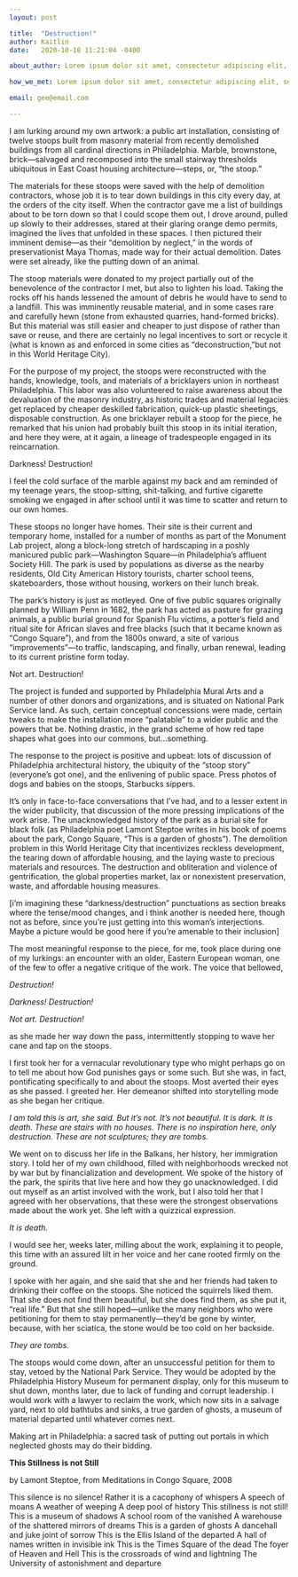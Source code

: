 ```yaml
---
layout: post

title:  "Destruction!"
author: Kaitlin
date:   2020-10-18 11:21:04 -0400

about_author: Lorem ipsum dolor sit amet, consectetur adipiscing elit, sed do eiusmod tempor incididunt ut labore et dolore magna aliqua. Ut enim ad minim veniam, quis nostrud exercitation ullamco laboris nisi ut aliquip ex ea commodo consequat.

how_we_met: Lorem ipsum dolor sit amet, consectetur adipiscing elit, sed do eiusmod tempor incididunt ut labore et dolore magna aliqua. Ut enim ad minim veniam, quis nostrud exercitation ullamco laboris nisi ut aliquip ex ea commodo consequat.

email: gee@email.com

---
```

I am lurking around my own artwork: a public art installation, consisting of twelve stoops built from masonry material from recently demolished buildings from all cardinal directions in Philadelphia. Marble, brownstone, brick—salvaged and recomposed into the small stairway thresholds ubiquitous in East Coast housing architecture—steps, or, “the stoop.” 

The materials for these stoops were saved with the help of demolition contractors, whose job it is to tear down buildings in this city every day, at the orders of the city itself. When the contractor gave me a list of buildings about to be torn down so that I could scope them out, I drove around, pulled up slowly to their addresses, stared at their glaring orange demo permits, imagined the lives that unfolded in these spaces. I then pictured their imminent demise—as their “demolition by neglect,” in the words of preservationist Maya Thomas, made way for their actual demolition. Dates were set already, like the putting down of an animal.  

The stoop materials were donated to my project partially out of the benevolence of the contractor I met, but also to lighten his load. Taking the rocks off his hands lessened the amount of debris he would have to  send to a landfill. This was imminently reusable material, and in some cases rare and carefully hewn (stone from exhausted quarries, hand-formed bricks). But this material was still easier and cheaper to just dispose of rather than save or reuse, and there are certainly no legal incentives to sort or recycle it (what is known as and enforced in some cities as “deconstruction,”but not in this World Heritage City).  

For the purpose of my project, the stoops were reconstructed with the hands, knowledge, tools, and materials of a bricklayers union in northeast Philadelphia. This labor was also volunteered to raise awareness about the devaluation of the masonry industry, as historic trades and material legacies  get replaced by  cheaper deskilled fabrication, quick-up plastic sheetings, disposable construction. As one bricklayer rebuilt a stoop for the piece, he remarked that his union had probably built this stoop in its initial iteration, and here they were, at it again, a lineage of tradespeople engaged in its reincarnation.

Darkness! Destruction!

I feel the cold surface of the marble against my back and am reminded of my teenage years, the stoop-sitting, shit-talking, and furtive cigarette smoking we engaged in after school until it was time to scatter and return to our own homes.  

These stoops no longer have homes. Their site is their current and temporary home, installed for a number of months as part of the Monument Lab project, along a block-long stretch of hardscaping in a poshly manicured public park—Washington Square—in Philadelphia’s affluent Society Hill. The park is used by populations as diverse as the nearby residents, Old City American History tourists, charter school teens, skateboarders, those without housing, workers on their lunch break.

The park’s history is just as motleyed. One of five public squares originally planned by William Penn in 1682, the park has acted as pasture for grazing animals, a public burial ground for Spanish Flu victims, a potter’s field and ritual site for African slaves and free blacks (such that it became known as “Congo Square”), and from the 1800s onward, a site of various “improvements”—to traffic, landscaping, and finally, urban renewal, leading to  its current pristine form today. 

Not art. Destruction!

The project is funded and supported by Philadelphia Mural Arts and a number of other donors and organizations, and is situated on National Park Service land. As such, certain conceptual concessions were made, certain tweaks to make the installation more “palatable” to a wider public and the powers that be. Nothing drastic, in the grand scheme of how red tape shapes what goes into our commons, but...something. 

The response to the project is positive and upbeat: lots of discussion of Philadelphia architectural history, the ubiquity of the “stoop story” (everyone’s got one), and the enlivening of public space. Press photos of dogs and babies on the stoops, Starbucks sippers. 

It’s only in face-to-face conversations that I’ve had, and to a lesser extent in the wider publicity, that discussion of the more pressing implications of the work arise. The unacknowledged history of the park as a burial site for black folk (as Philadelphia poet Lamont Steptoe writes in his book of poems about the park, Congo Square, “This is a garden of ghosts”). The demolition problem in this World Heritage City that incentivizes reckless development, the tearing down of affordable housing, and the laying waste to precious materials and resources. The destruction and obliteration and violence of gentrification, the global properties market, lax or nonexistent preservation, waste, and affordable housing measures.

[i’m imagining these “darkness/destruction” punctuations as section breaks where the tense/mood changes, and i think another is needed here, though not as before, since you’re just getting into this woman’s interjections. Maybe a picture would be good here if you’re amenable to their inclusion] 

The most meaningful response to the piece, for me, took place during one of my lurkings: an encounter with an older, Eastern European woman, one of the few to offer a negative critique of the work. The voice that bellowed, 

*Destruction!*

*Darkness! Destruction!*

*Not art. Destruction!*

as she made her way down the pass, intermittently stopping to wave her cane and tap on the stoops. 

I first took her for a vernacular revolutionary type who might perhaps go on to tell me about how God punishes gays or some such. But she was, in fact, pontificating specifically to and about the stoops. Most averted their eyes as she passed. I greeted her. Her demeanor shifted into storytelling mode as she began her critique. 

*I am told this is art, she said. But it’s not. It’s not beautiful. It is dark. It is death. These are stairs with no houses. There is no inspiration here, only destruction. These are not sculptures; they are tombs.*

We went on to discuss her life in the Balkans, her history, her immigration story. I told her of my own childhood, filled with neighborhoods wrecked not by war but by financialization and development. We spoke of the history of the park, the spirits that live here and how they go unacknowledged. I did out myself as an artist involved with the work, but I also told her that I agreed with her observations, that these were the strongest observations made about the work yet. She left with a quizzical expression. 

*It is death.*

I would see her, weeks later, milling about the work, explaining it to people, this time with an assured lilt in her voice and her cane rooted firmly on the ground. 

I spoke with her again, and she said that she and her friends had taken to drinking their coffee on the stoops. She noticed the squirrels liked them. That she does not find them beautiful, but she does find them, as she put it, “real life.” But that she still hoped—unlike the many neighbors who were petitioning for them to stay permanently—they’d be gone by winter, because, with her sciatica, the stone would be too cold on her backside. 

*They are tombs.*

The stoops would come down, after an unsuccessful petition for them to stay, vetoed by the National Park Service. They would be adopted by the Philadelphia History Museum for permanent display, only for this museum to shut down, months later, due to lack of funding and corrupt leadership. I would work with a lawyer to reclaim the work, which now sits in a salvage yard, next to old bathtubs and sinks, a true garden of ghosts, a museum of material departed until whatever comes next. 

Making art in Philadelphia: a sacred task of putting out portals in which neglected ghosts may do their bidding. 


**This Stillness is not Still**
						
by Lamont Steptoe, from Meditations in Congo Square, 2008

This silence is no silence!
Rather it is a cacophony of whispers
A speech of moans
A weather of weeping
A deep pool of history
This stillness is not still!
This is a museum of shadows
A school room of the vanished
A warehouse of the shattered mirrors of dreams
This is a garden of ghosts
A dancehall and juke joint of sorrow
This is the Ellis Island of the departed
A hall of names written in invisible ink
This is the Times Square of the dead
The foyer of Heaven and Hell
This is the crossroads of wind and lightning
The University of astonishment and departure 